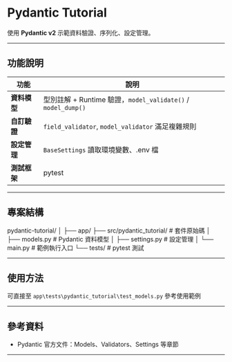 # Pydantic Tutorial

使用 **Pydantic v2** 示範資料驗證、序列化、設定管理。

---

## 功能說明
| 功能 | 說明 |
| --- | --- |
| **資料模型** | 型別註解 + Runtime 驗證，`model_validate()` / `model_dump()` |
| **自訂驗證** | `field_validator`, `model_validator` 滿足複雜規則 |
| **設定管理** | `BaseSettings` 讀取環境變數、.env 檔 |
| **測試框架** | pytest |

---

## 專案結構
pydantic-tutorial/
│
├── app/
    ├── src/pydantic_tutorial/      # 套件原始碼
    │   ├── models.py               # Pydantic 資料模型
    │   ├── settings.py             # 設定管理
    │   └── main.py                 # 範例執行入口
    └── tests/                      # pytest 測試

---

## 使用方法
可直接至 `app\tests\pydantic_tutorial\test_models.py` 參考使用範例

---

## 參考資料
- Pydantic 官方文件：Models、Validators、Settings 等章節

---
